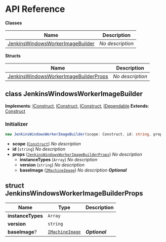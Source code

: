 # API Reference

**Classes**

Name|Description
----|-----------
[JenkinsWindowsWorkerImageBuilder](#cdk-jenkins-windows-worker-image-builder-jenkinswindowsworkerimagebuilder)|*No description*


**Structs**

Name|Description
----|-----------
[JenkinsWindowsWorkerImageBuilderProps](#cdk-jenkins-windows-worker-image-builder-jenkinswindowsworkerimagebuilderprops)|*No description*



## class JenkinsWindowsWorkerImageBuilder  <a id="cdk-jenkins-windows-worker-image-builder-jenkinswindowsworkerimagebuilder"></a>



__Implements__: [IConstruct](#constructs-iconstruct), [IConstruct](#aws-cdk-core-iconstruct), [IConstruct](#constructs-iconstruct), [IDependable](#aws-cdk-core-idependable)
__Extends__: [Construct](#aws-cdk-core-construct)

### Initializer




```ts
new JenkinsWindowsWorkerImageBuilder(scope: Construct, id: string, props?: JenkinsWindowsWorkerImageBuilderProps)
```

* **scope** (<code>[Construct](#aws-cdk-core-construct)</code>)  *No description*
* **id** (<code>string</code>)  *No description*
* **props** (<code>[JenkinsWindowsWorkerImageBuilderProps](#cdk-jenkins-windows-worker-image-builder-jenkinswindowsworkerimagebuilderprops)</code>)  *No description*
  * **instanceTypes** (<code>Array<string></code>)  *No description* 
  * **version** (<code>string</code>)  *No description* 
  * **baseImage** (<code>[IMachineImage](#aws-cdk-aws-ec2-imachineimage)</code>)  *No description* __*Optional*__




## struct JenkinsWindowsWorkerImageBuilderProps  <a id="cdk-jenkins-windows-worker-image-builder-jenkinswindowsworkerimagebuilderprops"></a>






Name | Type | Description 
-----|------|-------------
**instanceTypes** | <code>Array<string></code> | <span></span>
**version** | <code>string</code> | <span></span>
**baseImage**? | <code>[IMachineImage](#aws-cdk-aws-ec2-imachineimage)</code> | __*Optional*__



